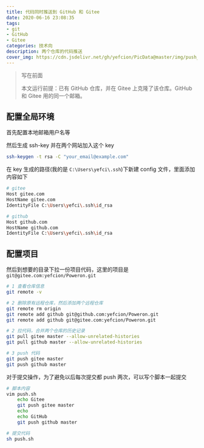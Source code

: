 ```yaml
---
title: 代码同时推送到 GitHub 和 Gitee
date: 2020-06-16 23:08:35
tags:
- git
- GitHub
- Gitee
categories: 技术向
description: 两个仓库的代码推送
cover_img: https://cdn.jsdelivr.net/gh/yefcion/PicData@master/img/push_git.jpg
---
```





> 写在前面
>
> 本文运行前提：已有 GitHub 仓库，并在 Gitee 上克隆了该仓库。GitHub 和 Gitee 用的同一个邮箱。



## 配置全局环境

首先配置本地邮箱用户名等

然后生成 ssh-key 并在两个网站加入这个 key

```bash
ssh-keygen -t rsa -C "your_email@example.com"
```

在 key 生成的路径(我的是 `C:\Users\yefci\.ssh`\)下新建 config 文件，里面添加内容如下

```bash
# gitee
Host gitee.com
HostName gitee.com
IdentityFile C:\Users\yefci\.ssh\id_rsa

# github
Host github.com
HostName github.com
IdentityFile C:\Users\yefci\.ssh\id_rsa
```



## 配置项目

然后到想要的目录下拉一份项目代码，这里的项目是 `git@gitee.com:yefcion/Poweron.git`

```bash
# 1 查看仓库信息
git remote -v

# 2 删除原有远程仓库，然后添加两个远程仓库
git remote rm origin
git remote add github git@github.com:yefcion/Poweron.git
git remote add github git@gitee.com:yefcion/Poweron.git

# 2 拉代码，合并两个仓库的历史记录
git pull gitee master --allow-unrelated-histories
git pull github master --allow-unrelated-histories

# 3 push 代码
git push gitee master
git push github master
```



对于提交操作，为了避免以后每次提交都 push 两次，可以写个脚本一起提交

```bash
# 脚本内容
vim push.sh
	echo Gitee
	git push gitee master
	echo
	echo GitHub
	git push github master

# 提交代码
sh push.sh
```






